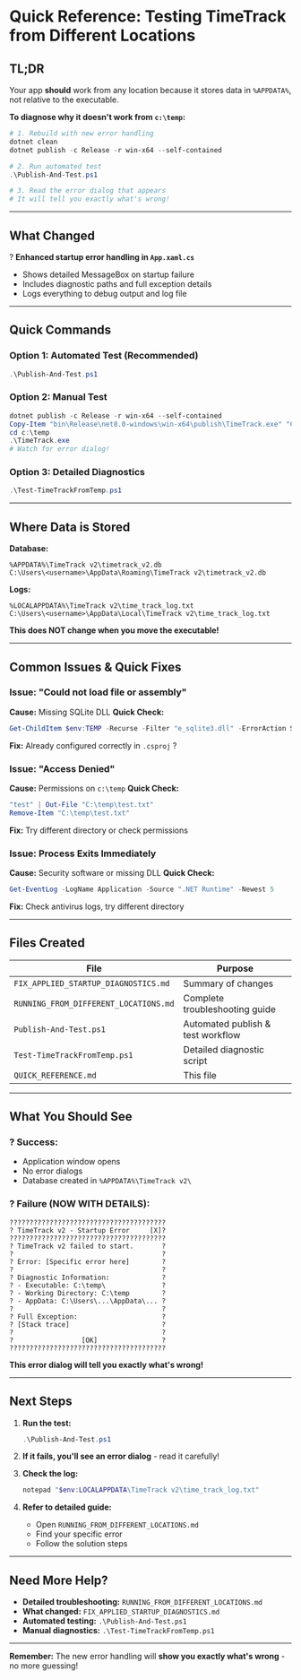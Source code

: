# Quick Reference: Testing TimeTrack from Different Locations

## TL;DR

Your app **should** work from any location because it stores data in `%APPDATA%`, not relative to the executable.

**To diagnose why it doesn't work from `c:\temp`:**

```powershell
# 1. Rebuild with new error handling
dotnet clean
dotnet publish -c Release -r win-x64 --self-contained

# 2. Run automated test
.\Publish-And-Test.ps1

# 3. Read the error dialog that appears
# It will tell you exactly what's wrong!
```

---

## What Changed

? **Enhanced startup error handling in `App.xaml.cs`**
- Shows detailed MessageBox on startup failure
- Includes diagnostic paths and full exception details
- Logs everything to debug output and log file

---

## Quick Commands

### Option 1: Automated Test (Recommended)
```powershell
.\Publish-And-Test.ps1
```

### Option 2: Manual Test
```powershell
dotnet publish -c Release -r win-x64 --self-contained
Copy-Item "bin\Release\net8.0-windows\win-x64\publish\TimeTrack.exe" "C:\temp\" -Force
cd c:\temp
.\TimeTrack.exe
# Watch for error dialog!
```

### Option 3: Detailed Diagnostics
```powershell
.\Test-TimeTrackFromTemp.ps1
```

---

## Where Data is Stored

**Database:**
```
%APPDATA%\TimeTrack v2\timetrack_v2.db
C:\Users\<username>\AppData\Roaming\TimeTrack v2\timetrack_v2.db
```

**Logs:**
```
%LOCALAPPDATA%\TimeTrack v2\time_track_log.txt
C:\Users\<username>\AppData\Local\TimeTrack v2\time_track_log.txt
```

**This does NOT change when you move the executable!**

---

## Common Issues & Quick Fixes

### Issue: "Could not load file or assembly"
**Cause:** Missing SQLite DLL
**Quick Check:**
```powershell
Get-ChildItem $env:TEMP -Recurse -Filter "e_sqlite3.dll" -ErrorAction SilentlyContinue
```
**Fix:** Already configured correctly in `.csproj` ?

### Issue: "Access Denied"
**Cause:** Permissions on `c:\temp`
**Quick Check:**
```powershell
"test" | Out-File "C:\temp\test.txt"
Remove-Item "C:\temp\test.txt"
```
**Fix:** Try different directory or check permissions

### Issue: Process Exits Immediately
**Cause:** Security software or missing DLL
**Quick Check:**
```powershell
Get-EventLog -LogName Application -Source ".NET Runtime" -Newest 5
```
**Fix:** Check antivirus logs, try different directory

---

## Files Created

| File | Purpose |
|------|---------|
| `FIX_APPLIED_STARTUP_DIAGNOSTICS.md` | Summary of changes |
| `RUNNING_FROM_DIFFERENT_LOCATIONS.md` | Complete troubleshooting guide |
| `Publish-And-Test.ps1` | Automated publish & test workflow |
| `Test-TimeTrackFromTemp.ps1` | Detailed diagnostic script |
| `QUICK_REFERENCE.md` | This file |

---

## What You Should See

### ? Success:
- Application window opens
- No error dialogs
- Database created in `%APPDATA%\TimeTrack v2\`

### ? Failure (NOW WITH DETAILS):
```
???????????????????????????????????????
? TimeTrack v2 - Startup Error     [X]?
???????????????????????????????????????
? TimeTrack v2 failed to start.       ?
?                                     ?
? Error: [Specific error here]        ?
?                                     ?
? Diagnostic Information:             ?
? - Executable: C:\temp\              ?
? - Working Directory: C:\temp        ?
? - AppData: C:\Users\...\AppData\... ?
?                                     ?
? Full Exception:                     ?
? [Stack trace]                       ?
?                                     ?
?                 [OK]                ?
???????????????????????????????????????
```

**This error dialog will tell you exactly what's wrong!**

---

## Next Steps

1. **Run the test:**
   ```powershell
   .\Publish-And-Test.ps1
   ```

2. **If it fails, you'll see an error dialog** - read it carefully!

3. **Check the log:**
   ```powershell
   notepad "$env:LOCALAPPDATA\TimeTrack v2\time_track_log.txt"
   ```

4. **Refer to detailed guide:**
   - Open `RUNNING_FROM_DIFFERENT_LOCATIONS.md`
   - Find your specific error
   - Follow the solution steps

---

## Need More Help?

- **Detailed troubleshooting:** `RUNNING_FROM_DIFFERENT_LOCATIONS.md`
- **What changed:** `FIX_APPLIED_STARTUP_DIAGNOSTICS.md`
- **Automated testing:** `.\Publish-And-Test.ps1`
- **Manual diagnostics:** `.\Test-TimeTrackFromTemp.ps1`

---

**Remember:** The new error handling will **show you exactly what's wrong** - no more guessing!
